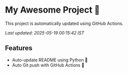 # My Awesome Project 🚀

This project is automatically updated using GitHub Actions.

_Last updated: 2025-05-19 00:15:42 IST_

## Features
- Auto-update README using Python 🐍
- Auto Git push with GitHub Actions 🤖
